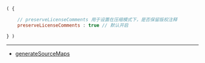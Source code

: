 ```js
( {

    // preserveLicenseComments 用于设置在压缩模式下，是否保留版权注释
    preserveLicenseComments : true // 默认开启

} )
```

---

- [generateSourceMaps](./generateSourceMaps.md)
